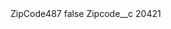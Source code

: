 <?xml version="1.0" encoding="UTF-8"?>
<CustomMetadata xmlns="http://soap.sforce.com/2006/04/metadata" xmlns:xsi="http://www.w3.org/2001/XMLSchema-instance" xmlns:xsd="http://www.w3.org/2001/XMLSchema">
    <label>ZipCode487</label>
    <protected>false</protected>
    <values>
        <field>Zipcode__c</field>
        <value xsi:type="xsd:string">20421</value>
    </values>
</CustomMetadata>
